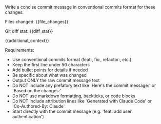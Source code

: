 Write a concise commit message in conventional commits format for these changes:

Files changed: {{file_changes}}

Git diff stat:
{{diff_stat}}

{{additional_context}}

Requirements:
- Use conventional commits format (feat:, fix:, refactor:, etc.)
- Keep the first line under 50 characters
- Add bullet points for details if needed
- Be specific about what was changed
- Output ONLY the raw commit message text
- Do NOT include any prefatory text like 'Here's the commit message:' or 'Based on the changes:'
- Do NOT use markdown formatting, backticks, or code blocks
- Do NOT include attribution lines like 'Generated with Claude Code' or 'Co-Authored-By: Claude'
- Start directly with the commit message (e.g. 'feat: add user authentication') 